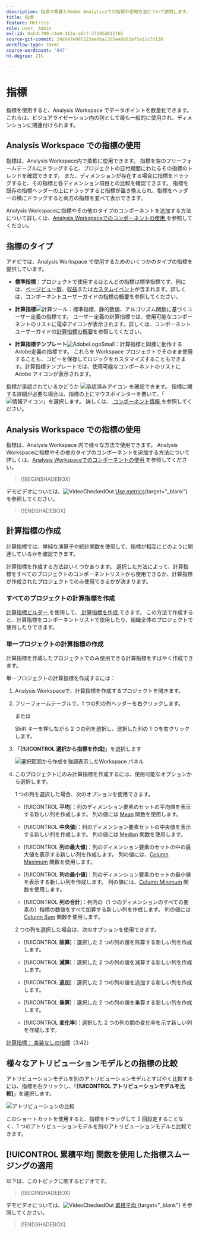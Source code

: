 ```yaml
---
description: 指標の概要とAdobe Analyticsでの指標の使用方法について説明します。
title: 指標
feature: Metrics
role: User, Admin
exl-id: 0a5dc709-c4e8-412a-a6cf-37b85d811f65
source-git-commit: 24dd47e995523aedba1385ee8882af5e11c7b128
workflow-type: tm+mt
source-wordcount: '847'
ht-degree: 21%

---
```


# 指標

指標を使用すると、Analysis Workspace でデータポイントを数量化できます。これらは、ビジュアライゼーション内の列として最も一般的に使用され、ディメンションに関連付けられます。

## Analysis Workspace での指標の使用

指標は、Analysis Workspace内で柔軟に使用できます。 指標を空のフリーフォームテーブルにドラッグすると、プロジェクトの日付期間にわたるその指標のトレンドを確認できます。 また、ディメンションが存在する場合に指標をドラッグすると、その指標と各ディメンション項目との比較を確認できます。 指標を既存の指標ヘッダーの上にドラッグすると指標が置き換えられ、指標をヘッダーの横にドラッグすると両方の指標を並べて表示できます。

Analysis Workspaceに指標やその他のタイプのコンポーネントを追加する方法について詳しくは、[Analysis Workspaceでのコンポーネントの使用 ](use-components-in-workspace.md) を参照してください。

## 指標のタイプ

アドビでは、Analysis Workspace で使用するためのいくつかのタイプの指標を提供しています。

* **標準指標**：プロジェクトで使用するほとんどの指標は標準指標です。例には、[ページビュー数](/help/components/metrics/page-views.md)、[収益](/help/components/metrics/revenue.md)または[カスタムイベント](/help/components/metrics/custom-events.md)が含まれます。詳しくは、コンポーネントユーザーガイドの[指標の概要](/help/components/metrics/overview.md)を参照してください。

* **計算指標**![ 計算ツール ](/help/assets/icons/Calculator.svg)：標準指標、静的数値、アルゴリズム関数に基づくユーザー定義の指標です。 ユーザー定義の計算指標では、使用可能なコンポーネントのリストに電卓アイコンが表示されます。詳しくは、コンポーネントユーザーガイドの[計算指標の概要](/help/components/c-calcmetrics/cm-overview.md)を参照してください。

* **計算指標テンプレート**![AdobeLogoSmall](/help/assets/icons/AdobeLogoSmall.svg)：計算指標と同様に動作するAdobe定義の指標です。 これらを Workspace プロジェクトでそのまま使用することも、コピーを保存してロジックをカスタマイズすることもできます。計算指標テンプレートでは、使用可能なコンポーネントのリストに Adobe アイコンが表示されます。

指標が承認されているかどうか ![ 承認済みアイコン ](https://spectrum.adobe.com/static/icons/ui_18/CheckmarkSize100.svg) を確認できます。 指標に関する詳細が必要な場合は、指標の上にマウスポインターを置いて、「![ 情報アイコン ](https://spectrum.adobe.com/static/icons/workflow_18/Smock_InfoOutline_18_N.svg)」を選択します。 詳しくは、[ コンポーネント情報 ](use-components-in-workspace.md#component-info) を参照してください。


## Analysis Workspace での指標の使用

指標は、Analysis Workspace 内で様々な方法で使用できます。 Analysis Workspaceに指標やその他のタイプのコンポーネントを追加する方法について詳しくは、[Analysis Workspaceでのコンポーネントの使用 ](/help/analyze/analysis-workspace/components/use-components-in-workspace.md) を参照してください。


>[!BEGINSHADEBOX]

デモビデオについては、![VideoCheckedOut](/help/assets/icons/VideoCheckedOut.svg) [Use metrics](https://video.tv.adobe.com/v/328566?quality=12&learn=on&captions=jpn){target="_blank"} を参照してください。

>[!ENDSHADEBOX]

## 計算指標の作成

計算指標では、単純な演算子や統計関数を使用して、指標が相互にどのように関連しているかを確認できます。


計算指標を作成する方法はいくつかあります。 選択した方法によって、計算指標をすべてのプロジェクトのコンポーネントリストから使用できるか、計算指標が作成されたプロジェクトでのみ使用できるかが決まります。

### すべてのプロジェクトの計算指標を作成

[ 計算指標ビルダー ](/help/components/c-calcmetrics/c-workflow/cm-workflow/c-build-metrics/cm-build-metrics.md) を使用して、[ 計算指標を作成 ](/help/components/c-calcmetrics/c-workflow/cm-workflow/cm-workflow.md) できます。 この方法で作成すると、計算指標をコンポーネントリストで使用したり、組織全体のプロジェクトで使用したりできます。


### 単一プロジェクトの計算指標の作成

計算指標を作成したプロジェクトでのみ使用できる計算指標をすばやく作成できます。

単一プロジェクトの計算指標を作成するには：

1. Analysis Workspaceで、計算指標を作成するプロジェクトを開きます。

1. フリーフォームテーブルで、1 つの列の列ヘッダーを右クリックします。

   または

   Shift キーを押しながら 2 つの列を選択し、選択した列の 1 つを右クリックします。

1. 「**[!UICONTROL 選択から指標を作成]**」を選択します

   ![ 選択範囲から作成を強調表示したWorkspace パネル ](assets/create-metric-from-selection.png)

1. このプロジェクトにのみ計算指標を作成するには、使用可能なオプションから選択します。

   1 つの列を選択した場合、次のオプションを使用できます。

   * [!UICONTROL **平均**]：列のディメンション要素のセットの平均値を表示する新しい列を作成します。 列の値には [Mean](/help/components/c-calcmetrics/cm-reference/cm-functions.md#mean) 関数を使用します。

   * [!UICONTROL **中央値**]：列のディメンション要素セットの中央値を表示する新しい列を作成します。 列の値には [Median](/help/components/c-calcmetrics/cm-reference/cm-functions.md#median) 関数を使用します。

   * [!UICONTROL **列の最大値**]：列のディメンション要素のセットの中の最大値を表示する新しい列を作成します。 列の値には、[Column Maximum](/help/components/c-calcmetrics/cm-reference/cm-functions.md#column-maximum) 関数を使用します。

   * [!UICONTROL **列の最小値**]：列のディメンション要素のセットの最小値を表示する新しい列を作成します。 列の値には、[Column Minimum](/help/components/c-calcmetrics/cm-reference/cm-functions.md#column-minimum) 関数を使用します。

   * [!UICONTROL **列の合計**]：列内の（1 つのディメンションのすべての要素の）指標の数値をすべて加算する新しい列を作成します。 列の値には [Column Sum](/help/components/c-calcmetrics/cm-reference/cm-functions.md#column-sum) 関数を使用します。

   2 つの列を選択した場合は、次のオプションを使用できます。

   * [!UICONTROL **除算**]：選択した 2 つの列の値を除算する新しい列を作成します。

   * [!UICONTROL **減算**]：選択した 2 つの列の値を減算する新しい列を作成します。

   * [!UICONTROL **追加**]：選択した 2 つの列の値を追加する新しい列を作成します。

   * [!UICONTROL **乗算**]：選択した 2 つの列の値を乗算する新しい列を作成します。

   * [!UICONTROL **変化率**]：選択した 2 つの列の間の変化率を示す新しい列を作成します。

[計算指標： 実装なしの指標](https://experienceleague.adobe.com/ja/docs/analytics-learn/tutorials/components/calculated-metrics/calculated-metrics-implementationless-metrics)（3:42）


## 様々なアトリビューションモデルとの指標の比較

アトリビューションモデルを別のアトリビューションモデルとすばやく比較するには、指標を右クリックし、「**[!UICONTROL アトリビューションモデルを比較]**」を選択します。

![アトリビューションの比較](assets/compare-attribution.png)

このショートカットを使用すると、指標をドラッグして 2 回設定することなく、1 つのアトリビューションモデルを別のアトリビューションモデルと比較できます。

## [!UICONTROL 累積平均] 関数を使用した指標スムージングの適用

以下は、このトピックに関するビデオです。


>[!BEGINSHADEBOX]

デモビデオについては、![VideoCheckedOut](/help/assets/icons/VideoCheckedOut.svg) [ 累積平均 ](https://video.tv.adobe.com/v/35215?quality=12&learn=on&captions=jpn){target="_blank"} を参照してください。

>[!ENDSHADEBOX]

